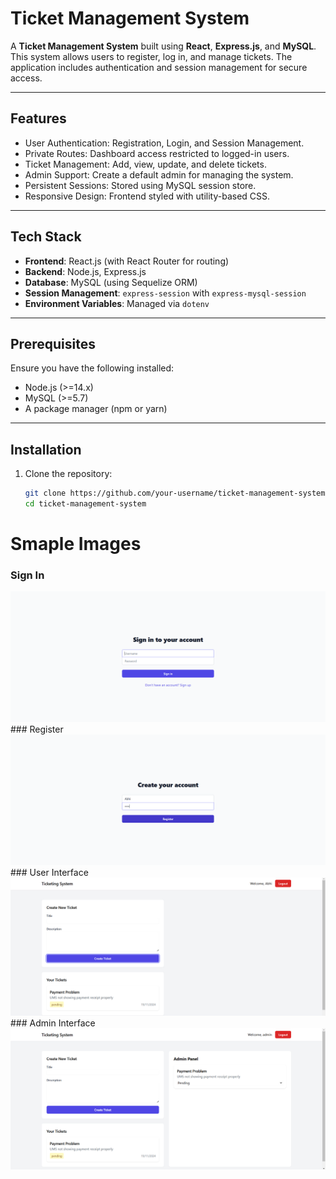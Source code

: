 # Ticket Management System

A **Ticket Management System** built using **React**, **Express.js**, and **MySQL**. This system allows users to register, log in, and manage tickets. The application includes authentication and session management for secure access.

---

## Features

- User Authentication: Registration, Login, and Session Management.
- Private Routes: Dashboard access restricted to logged-in users.
- Ticket Management: Add, view, update, and delete tickets.
- Admin Support: Create a default admin for managing the system.
- Persistent Sessions: Stored using MySQL session store.
- Responsive Design: Frontend styled with utility-based CSS.

---

## Tech Stack

- **Frontend**: React.js (with React Router for routing)
- **Backend**: Node.js, Express.js
- **Database**: MySQL (using Sequelize ORM)
- **Session Management**: `express-session` with `express-mysql-session`
- **Environment Variables**: Managed via `dotenv`

---

## Prerequisites

Ensure you have the following installed:

- Node.js (>=14.x)
- MySQL (>=5.7)
- A package manager (npm or yarn)

---
## Installation

1. Clone the repository:
   ```bash
   git clone https://github.com/your-username/ticket-management-system.git
   cd ticket-management-system
   ```

# Smaple Images
### Sign In
<img title="a title" alt="Alt text" src="/images/Screenshot (163).png">
### Register
<img title="a title" alt="Alt text" src="/images/Screenshot (164).png">
### User Interface
<img title="a title" alt="Alt text" src="/images/Screenshot (165).png">
### Admin Interface 
<img title="a title" alt="Alt text" src="/images/Screenshot (166).png">
